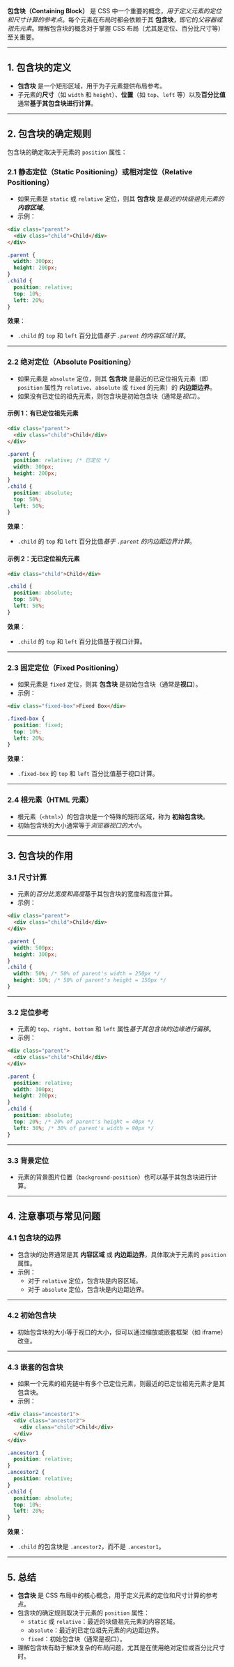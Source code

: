 **包含块（Containing Block）** 是 CSS 中一个重要的概念，*用于定义元素的定位和尺寸计算的参考点*。每个元素在布局时都会依赖于其 **包含块**，即它的*父容器或祖先元素*。理解包含块的概念对于掌握 CSS 布局（尤其是定位、百分比尺寸等）至关重要。

---

## 1. 包含块的定义
- **包含块** 是一个矩形区域，用于为子元素提供布局参考。
- 子元素的**尺寸**（如 `width` 和 `height`）、**位置**（如 `top`、`left` 等）以及**百分比值**通常**基于其包含块进行计算**。

---

## 2. 包含块的确定规则

包含块的确定取决于元素的 `position` 属性：

### 2.1 静态定位（Static Positioning）或相对定位（Relative Positioning）
- 如果元素是 `static` 或 `relative` 定位，则其 **包含块** 是*最近的块级祖先元素的**内容区域***。
- 示例：
```html
<div class="parent">
  <div class="child">Child</div>
</div>
```

```css
.parent {
  width: 300px;
  height: 200px;
}
.child {
  position: relative;
  top: 10%;
  left: 20%;
}
```

**效果**：
- `.child` 的 `top` 和 `left` 百分比值*基于 `.parent` 的内容区域计算*。

---

### 2.2 绝对定位（Absolute Positioning）
- 如果元素是 `absolute` 定位，则其 **包含块** 是最近的已定位祖先元素（即 `position` 属性为 `relative`、`absolute` 或 `fixed` 的元素）的 **内边距边界**。
- 如果没有已定位的祖先元素，则包含块是初始包含块（通常是*视口*）。

#### 示例 1：有已定位祖先元素
```html
<div class="parent">
  <div class="child">Child</div>
</div>
```

```css
.parent {
  position: relative; /* 已定位 */
  width: 300px;
  height: 200px;
}
.child {
  position: absolute;
  top: 50%;
  left: 50%;
}
```

**效果**：
- `.child` 的 `top` 和 `left` 百分比值*基于 `.parent` 的内边距边界计算*。

#### 示例 2：无已定位祖先元素
```html
<div class="child">Child</div>
```

```css
.child {
  position: absolute;
  top: 50%;
  left: 50%;
}
```

**效果**：
- `.child` 的 `top` 和 `left` 百分比值基于视口计算。

---

### 2.3 固定定位（Fixed Positioning）
- 如果元素是 `fixed` 定位，则其 **包含块** 是初始包含块（通常是**视口**）。
- 示例：
```html
<div class="fixed-box">Fixed Box</div>
```

```css
.fixed-box {
  position: fixed;
  top: 10%;
  left: 20%;
}
```

**效果**：
- `.fixed-box` 的 `top` 和 `left` 百分比值基于视口计算。

---

### 2.4 根元素（HTML 元素）
- 根元素（`<html>`）的包含块是一个特殊的矩形区域，称为 **初始包含块**。
- 初始包含块的大小通常等于*浏览器视口的大小*。

---

## 3. 包含块的作用

### 3.1 尺寸计算
- 元素的*百分比宽度和高度*基于其包含块的宽度和高度计算。
- 示例：
```html
<div class="parent">
  <div class="child">Child</div>
</div>
```

```css
.parent {
  width: 500px;
  height: 300px;
}
.child {
  width: 50%; /* 50% of parent's width = 250px */
  height: 50%; /* 50% of parent's height = 150px */
}
```

---

### 3.2 定位参考
- 元素的 `top`、`right`、`bottom` 和 `left` 属性*基于其包含块的边缘进行偏移*。
- 示例：
```html
<div class="parent">
  <div class="child">Child</div>
</div>
```

```css
.parent {
  position: relative;
  width: 300px;
  height: 200px;
}
.child {
  position: absolute;
  top: 20%; /* 20% of parent's height = 40px */
  left: 30%; /* 30% of parent's width = 90px */
}
```

---

### 3.3 背景定位
- 元素的背景图片位置（`background-position`）也可以基于其包含块进行计算。

---

## 4. 注意事项与常见问题

### 4.1 包含块的边界
- 包含块的边界通常是其 **内容区域** 或 **内边距边界**，具体取决于元素的 `position` 属性。
- 示例：
  - 对于 `relative` 定位，包含块是内容区域。
  - 对于 `absolute` 定位，包含块是内边距边界。

---

### 4.2 初始包含块
- 初始包含块的大小等于视口的大小，但可以通过缩放或嵌套框架（如 iframe）改变。

---

### 4.3 嵌套的包含块
- 如果一个元素的祖先链中有多个已定位元素，则最近的已定位祖先元素才是其包含块。
- 示例：
```html
<div class="ancestor1">
  <div class="ancestor2">
    <div class="child">Child</div>
  </div>
</div>
```

```css
.ancestor1 {
  position: relative;
}
.ancestor2 {
  position: relative;
}
.child {
  position: absolute;
  top: 10%;
  left: 20%;
}
```

**效果**：
- `.child` 的包含块是 `.ancestor2`，而不是 `.ancestor1`。

---

## 5. 总结
- **包含块** 是 CSS 布局中的核心概念，用于定义元素的定位和尺寸计算的参考点。
- 包含块的确定规则取决于元素的 `position` 属性：
  - `static` 或 `relative`：最近的块级祖先元素的内容区域。
  - `absolute`：最近的已定位祖先元素的内边距边界。
  - `fixed`：初始包含块（通常是视口）。
- 理解包含块有助于解决复杂的布局问题，尤其是在使用绝对定位或百分比尺寸时。
